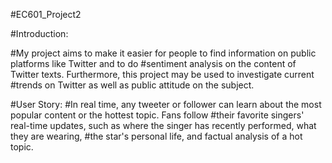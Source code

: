 #EC601_Project2

#Introduction:

#My project aims to make it easier for people to find information on public platforms like Twitter and to do #sentiment analysis on the content of Twitter texts. Furthermore, this project may be used to investigate current #trends on Twitter as well as public attitude on the subject.

#User Story:
#In real time, any tweeter or follower can learn about the most popular content or the hottest topic. Fans follow #their favorite singers' real-time updates, such as where the singer has recently performed, what they are wearing, #the star's personal life, and factual analysis of a hot topic.
